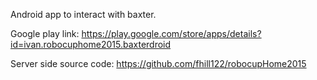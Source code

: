 Android app to interact with baxter.

Google play link: https://play.google.com/store/apps/details?id=ivan.robocuphome2015.baxterdroid

Server side source code: https://github.com/fhill122/robocupHome2015
